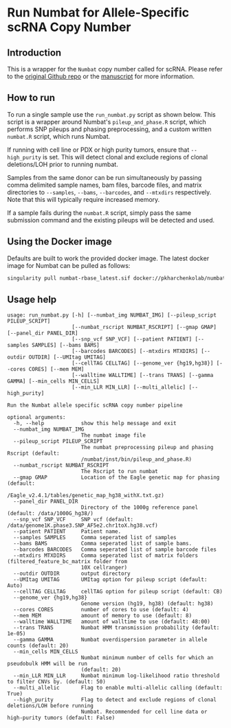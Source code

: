 # Run Numbat for Allele-Specific scRNA Copy Number

## Introduction

This is a wrapper for the `Numbat` copy number called for scRNA. Please refer to the [original Github repo]((https://github.com/kharchenkolab/numbat)) or the [manuscript](https://www.nature.com/articles/s41587-022-01468-y) for more information.

## How to run

To run a single sample use the `run_numbat.py` script as shown below. This script is a wrapper around Numbat's `pileup_and_phase.R` script, which performs SNP pileups and phasing preprocessing, and a custom written `numbat.R` script, which runs Numbat. 

If running with cell line or PDX or high purity tumors, ensure that `--high_purity` is set. This will detect clonal and exclude regions of clonal deletions/LOH prior to running numbat.

Samples from the same donor can be run simultaneously by passing comma delimited sample names, bam files, barcode files, and matrix directories to `--samples`, `--bams`, `--barcodes`, and `--mtxdirs` respectively. Note that this will typically require increased memory.

If a sample fails during the `numbat.R` script, simply pass the same submission command and the existing pileups will be detected and used.

## Using the Docker image

Defaults are built to work the provided docker image. The latest docker image for Numbat can be pulled as follows:
```bash
singularity pull numbat-rbase_latest.sif docker://pkharchenkolab/numbat-rbase:latest
```


## Usage help
```
usage: run_numbat.py [-h] [--numbat_img NUMBAT_IMG] [--pileup_script PILEUP_SCRIPT]
                     [--numbat_rscript NUMBAT_RSCRIPT] [--gmap GMAP] [--panel_dir PANEL_DIR]
                     [--snp_vcf SNP_VCF] [--patient PATIENT] [--samples SAMPLES] [--bams BAMS]
                     [--barcodes BARCODES] [--mtxdirs MTXDIRS] [--outdir OUTDIR] [--UMItag UMITAG]
                     [--cellTAG CELLTAG] [--genome_ver {hg19,hg38}] [--cores CORES] [--mem MEM]
                     [--walltime WALLTIME] [--trans TRANS] [--gamma GAMMA] [--min_cells MIN_CELLS]
                     [--min_LLR MIN_LLR] [--multi_allelic] [--high_purity]

Run the Numbat allele specific scRNA copy number pipeline

optional arguments:
  -h, --help            show this help message and exit
  --numbat_img NUMBAT_IMG
                        The numbat image file
  --pileup_script PILEUP_SCRIPT
                        The numbat preprocessing pileup and phasing Rscript (default:
                        /numbat/inst/bin/pileup_and_phase.R)
  --numbat_rscript NUMBAT_RSCRIPT
                        The Rscript to run numbat
  --gmap GMAP           Location of the Eagle genetic map for phasing (default:
                        /Eagle_v2.4.1/tables/genetic_map_hg38_withX.txt.gz)
  --panel_dir PANEL_DIR
                        Directory of the 1000g reference panel (default: /data/1000G_hg38/)
  --snp_vcf SNP_VCF     SNP vcf (default: /data/genome1K.phase3.SNP_AF5e2.chr1toX.hg38.vcf)
  --patient PATIENT     Patient name.
  --samples SAMPLES     Comma seperated list of samples
  --bams BAMS           Comma seperated list of sample bams.
  --barcodes BARCODES   Comma seperated list of sample barcode files
  --mtxdirs MTXDIRS     Comma seperated list of matrix folders (filtered_feature_bc_matrix folder from
                        10X cellranger)
  --outdir OUTDIR       output directory
  --UMItag UMITAG       UMItag option for pileup script (default: Auto)
  --cellTAG CELLTAG     cellTAG option for pileup script (default: CB)
  --genome_ver {hg19,hg38}
                        Genome version (hg19, hg38) (default: hg38)
  --cores CORES         number of cores to use (default: 4)
  --mem MEM             amount of memory to use (default: 8)
  --walltime WALLTIME   amount of walltime to use (default: 48:00)
  --trans TRANS         Numbat HMM transmission probability (default: 1e-05)
  --gamma GAMMA         Numbat overdispersion parameter in allele counts (default: 20)
  --min_cells MIN_CELLS
                        Numbat minimum number of cells for which an pseudobulk HMM will be run
                        (default: 20)
  --min_LLR MIN_LLR     Numbat minimum log-likelihood ratio threshold to filter CNVs by. (default: 50)
  --multi_allelic       Flag to enable multi-allelic calling (default: True)
  --high_purity         Flag to detect and exclude regions of clonal deletions/LOH before running
                        Numbat. Recommended for cell line data or high-purity tumors (default: False)
```
